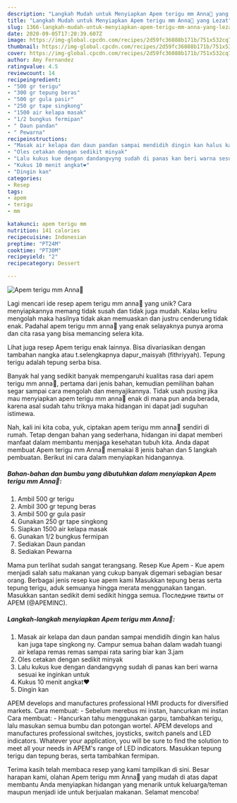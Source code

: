 ```yaml
---
description: "Langkah Mudah untuk Menyiapkan Apem terigu mm Anna🍰 yang Lezat"
title: "Langkah Mudah untuk Menyiapkan Apem terigu mm Anna🍰 yang Lezat"
slug: 1366-langkah-mudah-untuk-menyiapkan-apem-terigu-mm-anna-yang-lezat
date: 2020-09-05T17:20:39.607Z
image: https://img-global.cpcdn.com/recipes/2d59fc36088b171b/751x532cq70/apem-terigu-mm-anna🍰-foto-resep-utama.jpg
thumbnail: https://img-global.cpcdn.com/recipes/2d59fc36088b171b/751x532cq70/apem-terigu-mm-anna🍰-foto-resep-utama.jpg
cover: https://img-global.cpcdn.com/recipes/2d59fc36088b171b/751x532cq70/apem-terigu-mm-anna🍰-foto-resep-utama.jpg
author: Amy Fernandez
ratingvalue: 4.5
reviewcount: 14
recipeingredient:
- "500 gr terigu"
- "300 gr tepung beras"
- "500 gr gula pasir"
- "250 gr tape singkong"
- "1500 air kelapa masak"
- "1/2 bungkus fermipan"
- " Daun pandan"
- " Pewarna"
recipeinstructions:
- "Masak air kelapa dan daun pandan sampai mendidih dingin kan halus kan juga tape singkong ny. Campur semua bahan dalam wadah tuangi air kelapa remas remas sampai rata saring biar kan 3.jam"
- "Oles cetakan dengan sedikit minyak"
- "Lalu kukus kue dengan dandangvyng sudah di panas kan beri warna sesuai ke inginkan untuk"
- "Kukus 10 menit angkat❤"
- "Dingin kan"
categories:
- Resep
tags:
- apem
- terigu
- mm

katakunci: apem terigu mm 
nutrition: 141 calories
recipecuisine: Indonesian
preptime: "PT24M"
cooktime: "PT30M"
recipeyield: "2"
recipecategory: Dessert

---
```



![Apem terigu mm Anna🍰](https://img-global.cpcdn.com/recipes/2d59fc36088b171b/751x532cq70/apem-terigu-mm-anna🍰-foto-resep-utama.jpg)

Lagi mencari ide resep apem terigu mm anna🍰 yang unik? Cara menyiapkannya memang tidak susah dan tidak juga mudah. Kalau keliru mengolah maka hasilnya tidak akan memuaskan dan justru cenderung tidak enak. Padahal apem terigu mm anna🍰 yang enak selayaknya punya aroma dan cita rasa yang bisa memancing selera kita.

Lihat juga resep Apem terigu enak lainnya. Bisa divariasikan dengan tambahan nangka atau t.selengkapnya dapur_maisyah (fithriyyah). Tepung terigu adalah tepung serba bisa.

Banyak hal yang sedikit banyak mempengaruhi kualitas rasa dari apem terigu mm anna🍰, pertama dari jenis bahan, kemudian pemilihan bahan segar sampai cara mengolah dan menyajikannya. Tidak usah pusing jika mau menyiapkan apem terigu mm anna🍰 enak di mana pun anda berada, karena asal sudah tahu triknya maka hidangan ini dapat jadi suguhan istimewa.


Nah, kali ini kita coba, yuk, ciptakan apem terigu mm anna🍰 sendiri di rumah. Tetap dengan bahan yang sederhana, hidangan ini dapat memberi manfaat dalam membantu menjaga kesehatan tubuh kita. Anda dapat membuat Apem terigu mm Anna🍰 memakai 8 jenis bahan dan 5 langkah pembuatan. Berikut ini cara dalam menyiapkan hidangannya.

<!--inarticleads1-->

##### Bahan-bahan dan bumbu yang dibutuhkan dalam menyiapkan Apem terigu mm Anna🍰:

1. Ambil 500 gr terigu
1. Ambil 300 gr tepung beras
1. Ambil 500 gr gula pasir
1. Gunakan 250 gr tape singkong
1. Siapkan 1500 air kelapa masak
1. Gunakan 1/2 bungkus fermipan
1. Sediakan  Daun pandan
1. Sediakan  Pewarna


Mama pun terlihat sudah sangat terangsang. Resep Kue Apem - Kue apem menjadi salah satu makanan yang cukup banyak digemari sebagian besar orang. Berbagai jenis resep kue apem kami Masukkan tepung beras serta tepung terigu, aduk semuanya hingga merata menggunakan tangan. Masukkan santan sedikit demi sedikit hingga semua. Последние твиты от APEM (@APEMINC). 

<!--inarticleads2-->

##### Langkah-langkah menyiapkan Apem terigu mm Anna🍰:

1. Masak air kelapa dan daun pandan sampai mendidih dingin kan halus kan juga tape singkong ny. Campur semua bahan dalam wadah tuangi air kelapa remas remas sampai rata saring biar kan 3.jam
1. Oles cetakan dengan sedikit minyak
1. Lalu kukus kue dengan dandangvyng sudah di panas kan beri warna sesuai ke inginkan untuk
1. Kukus 10 menit angkat❤
1. Dingin kan


APEM develops and manufactures professional HMI products for diversified markets. Cara membuat: - Sebelum merebus mi instan, hancurkan mi instan Cara membuat: - Hancurkan tahu menggunakan garpu, tambahkan terigu, lalu masukan semua bumbu dan potongan wortel. APEM develops and manufactures professional switches, joysticks, switch panels and LED indicators. Whatever your application, you will be sure to find the solution to meet all your needs in APEM&#39;s range of LED indicators. Masukkan tepung terigu dan tepung beras, serta tambahkan fermipan. 

Terima kasih telah membaca resep yang kami tampilkan di sini. Besar harapan kami, olahan Apem terigu mm Anna🍰 yang mudah di atas dapat membantu Anda menyiapkan hidangan yang menarik untuk keluarga/teman maupun menjadi ide untuk berjualan makanan. Selamat mencoba!
